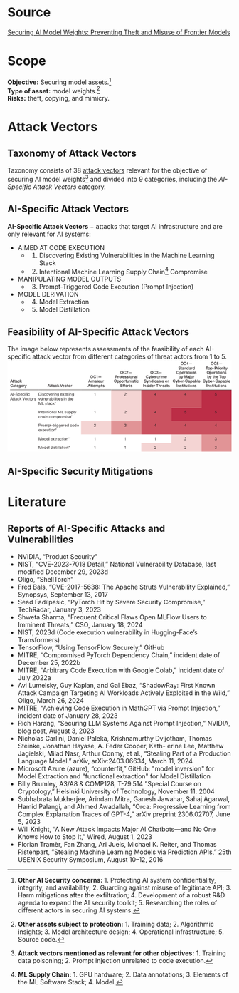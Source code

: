 # Source

[Securing AI Model Weights: Preventing Theft and Misuse of Frontier Models](https://github.com/olga-sorokoletova/Security-Mitigations/blob/main/Securing%20AI%20Model%20Weights/paper.pdf)

# Scope

**Objective:** Securing model assets.[^1]\
**Type of asset:** model weights.[^2]\
**Risks:** theft, copying, and mimicry.

[^1]: **Other AI Security concerns:** 1. Protecting AI system confidentiality, integrity, and availability; 2. Guarding against misuse of legitimate API; 3. Harm mitigations after the exfiltration; 4. Development of a robust R&D agenda to expand the AI security toolkit; 5. Researching the roles of different actors in securing AI systems.
[^2]: **Other assets subject to protection:** 1. Training data; 2. Algorithmic insights; 3. Model architecture design; 4. Operational infrastructure; 5. Source code.

# Attack Vectors
## Taxonomy of Attack Vectors
Taxonomy consists of 38 [attack vectors](https://github.com/olga-sorokoletova/Security-Mitigations/blob/main/Securing%20AI%20Model%20Weights/attack%20vectors.md) relevant for the objective of securing AI model weights[^3] and divided into 9 categories, including the *AI-Specific Attack Vectors* category.

[^3]: **Attack vectors mentioned as relevant for other objectives:** 1. Training data poisoning; 2. Prompt injection unrelated to code execution.

## AI-Specific Attack Vectors
**AI-Specific Attack Vectors** $-$ attacks that target AI infrastructure and are only relevant for AI systems:
- AIMED AT CODE EXECUTION
  - 1. Discovering Existing Vulnerabilities in the Machine Learning Stack
  - 2. Intentional Machine Learning Supply Chain[^4] Compromise  
- MANIPULATING MODEL OUTPUTS
  - 3. Prompt-Triggered Code Execution (Prompt Injection)
- MODEL DERIVATION
  - 4. Model Extraction
  - 5. Model Distillation
   
[^4]: **ML Supply Chain:** 1. GPU hardware; 2. Data annotations; 3. Elements of the ML Software Stack; 4. Model.
       
## Feasibility of AI-Specific Attack Vectors
The image below represents assessments of the feasibility of each AI-specific attack vector from different categories of threat actors from 1 to 5.
![Feasibility of AI-Specific Attack Vectors](https://github.com/olga-sorokoletova/Security-Mitigations/blob/main/Securing%20AI%20Model%20Weights/ai-specific%20attack%20vectors%20feasibility.png)

## AI-Specific Security Mitigations

# Literature
## Reports of AI-Specific Attacks and Vulnerabilities
- NVIDIA, “Product Security"
- NIST, “CVE-2023-7018 Detail,” National Vulnerability Database, last modified December 29, 2023d
- Oligo, “ShellTorch”
- Fred Bals, “CVE-2017-5638: The Apache Struts Vulnerability Explained,” Synopsys, September 13, 2017
- Sead Fadilpašić, “PyTorch Hit by Severe Security Compromise,” TechRadar, January 3, 2023
- Shweta Sharma, “Frequent Critical Flaws Open MLFlow Users to Imminent Threats,” CSO, January 18, 2024
- NIST, 2023d (Code execution vulnerability in Hugging-Face’s Transformers)
- TensorFlow, “Using TensorFlow Securely,” GitHub
- MITRE, “Compromised PyTorch Dependency Chain,” incident date of December 25, 2022b
- MITRE, “Arbitrary Code Execution with Google Colab,” incident date of July 2022a
- Avi Lumelsky, Guy Kaplan, and Gal Ebaz, “ShadowRay: First Known Attack Campaign Targeting AI Workloads Actively Exploited in the Wild,” Oligo, March 26, 2024
- MITRE, “Achieving Code Execution in MathGPT via Prompt Injection,” incident date of January 28, 2023
- Rich Harang, “Securing LLM Systems Against Prompt Injection,” NVIDIA, blog post, August 3, 2023
- Nicholas Carlini, Daniel Paleka, Krishnamurthy Dvijotham, Thomas Steinke, Jonathan Hayase, A. Feder Cooper, Kath-
erine Lee, Matthew Jagielski, Milad Nasr, Arthur Conmy, et al., “Stealing Part of a Production Language Model.” arXiv, arXiv:2403.06634, March 11, 2024
- Microsoft Azure (azure), “counterfit,” GitHub: "model inversion" for Model Extraction and "functional extraction" for Model Distillation
- Billy Brumley, A3/A8 & COMP128, T-79.514 ”Special Course on Cryptology,” Helsinki University of Technology, November 11. 2004
- Subhabrata Mukherjee, Arindam Mitra, Ganesh Jawahar, Sahaj Agarwal, Hamid Palangi, and Ahmed Awadallah, “Orca: Progressive Learning from Complex Explanation Traces of GPT-4,” arXiv preprint 2306.02707, June 5, 2023
- Will Knight, “A New Attack Impacts Major AI Chatbots—and No One Knows How to Stop It,” Wired, August 1, 2023
- Florian Tramèr, Fan Zhang, Ari Juels, Michael K. Reiter, and Thomas Ristenpart, ”Stealing Machine Learning Models via Prediction APIs,” 25th USENIX Security Symposium, August 10–12, 2016



